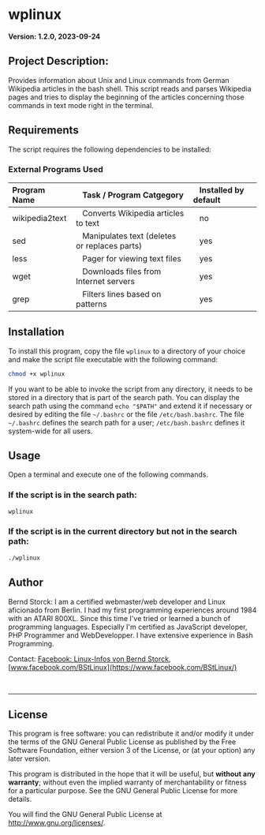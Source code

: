 # wplinux 

**Version: 1.2.0, 2023-09-24**

## Project Description:
Provides information about Unix and Linux commands from German Wikipedia articles in the bash shell. This script reads and parses Wikipedia pages and tries to display the beginning of the articles concerning those commands in text mode right in the terminal.

## Requirements

The script requires the following dependencies to be installed:

### External Programs Used

| Program Name   | &nbsp;&nbsp;&nbsp;Task / Program Catgegory                    | &nbsp;&nbsp;&nbsp;Installed by default |
|:---------------|:--------------------------------------------------------------|:---------------------------------------|
| wikipedia2text | &nbsp;&nbsp;&nbsp;Converts Wikipedia articles to text         | &nbsp;&nbsp;&nbsp;no                   |
| sed            | &nbsp;&nbsp;&nbsp;Manipulates text (deletes or replaces parts)| &nbsp;&nbsp;&nbsp;yes                  |
| less           | &nbsp;&nbsp;&nbsp;Pager for viewing text files                | &nbsp;&nbsp;&nbsp;yes                  |
| wget           | &nbsp;&nbsp;&nbsp;Downloads files from Internet servers       | &nbsp;&nbsp;&nbsp;yes                  |
| grep           | &nbsp;&nbsp;&nbsp;Filters lines based on patterns             | &nbsp;&nbsp;&nbsp;yes                  |


## Installation

To install this program, copy the file `wplinux` to a directory of your choice and make the script file executable with the following command:

```bash
chmod +x wplinux
```

If you want to be able to invoke the script from any directory, it needs to be stored in a directory that is part of the search path. You can display the search path using the command `echo "$PATH"` and extend it if necessary or desired by editing the file `~/.bashrc` or the file `/etc/bash.bashrc`. The file `~/.bashrc` defines the search path for a user; `/etc/bash.bashrc` defines it system-wide for all users.

## Usage

Open a terminal and execute one of the following commands.

### If the script is in the search path:

```bash
wplinux
```

### If the script is in the current directory but not in the search path:

```bash
./wplinux
```

## Author

Bernd Storck: I am a certified webmaster/web developer and Linux aficionado from Berlin. I had my first programming experiences around 1984 with an ATARI 800XL. Since this time I've tried or learned a bunch of programming languages. Especially I'm certified as JavaScript developer, PHP Programmer and WebDevelopper. I have extensive experience in Bash Programming.

Contact: [Facebook: Linux-Infos von Bernd Storck](https://www.facebook.com/BStLinux/), [www.facebook.com/BStLinux](https://www.facebook.com/BStLinux/)

&nbsp;

---

## License

This program is free software: you can redistribute it and/or modify it under the terms of the GNU General Public License as published by the Free Software Foundation, either version 3 of the License, or (at your option) any later version.

This program is distributed in the hope that it will be useful, but **without any warranty**; without even the implied warranty of merchantability or fitness for a particular purpose. See the GNU General Public License for more details.

You will find the GNU General Public License at <http://www.gnu.org/licenses/>.

